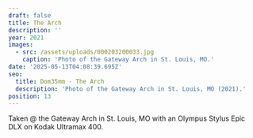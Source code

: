 ```yaml
---
draft: false
title: The Arch
description: ''
year: 2021
images:
  - src: /assets/uploads/000203200033.jpg
    caption: 'Photo of the Gateway Arch in St. Louis, MO.'
date: '2025-05-13T04:08:39.695Z'
seo:
  title: Dom35mm - The Arch
  description: 'Photo of the Gateway Arch in St. Louis, MO (2021).'
position: 13
---
```





Taken @ the Gateway Arch in St. Louis, MO with an Olympus Stylus Epic DLX on Kodak Ultramax 400.
